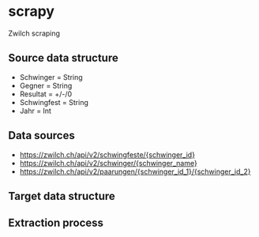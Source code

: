 # scrapy
Zwilch scraping

## Source data structure

* Schwinger = String
* Gegner = String
* Resultat = +/-/0
* Schwingfest = String
* Jahr = Int

## Data sources

* https://zwilch.ch/api/v2/schwingfeste/{schwinger_id}
* https://zwilch.ch/api/v2/schwinger/{schwinger_name}
* https://zwilch.ch/api/v2/paarungen/{schwinger_id_1}/{schwinger_id_2}

## Target data structure



## Extraction process
